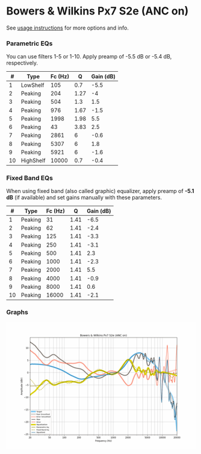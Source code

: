 # Bowers & Wilkins Px7 S2e (ANC on)
See [usage instructions](https://github.com/jaakkopasanen/AutoEq#usage) for more options and info.

### Parametric EQs
You can use filters 1-5 or 1-10. Apply preamp of -5.5 dB or -5.4 dB, respectively.

|   # | Type      |   Fc (Hz) |    Q |   Gain (dB) |
|-----|-----------|-----------|------|-------------|
|   1 | LowShelf  |       105 | 0.7  |        -5.5 |
|   2 | Peaking   |       204 | 1.27 |        -4   |
|   3 | Peaking   |       504 | 1.3  |         1.5 |
|   4 | Peaking   |       976 | 1.67 |        -1.5 |
|   5 | Peaking   |      1998 | 1.98 |         5.5 |
|   6 | Peaking   |        43 | 3.83 |         2.5 |
|   7 | Peaking   |      2861 | 6    |        -0.6 |
|   8 | Peaking   |      5307 | 6    |         1.8 |
|   9 | Peaking   |      5921 | 6    |        -1.6 |
|  10 | HighShelf |     10000 | 0.7  |        -0.4 |

### Fixed Band EQs
When using fixed band (also called graphic) equalizer, apply preamp of **-5.1 dB** (if available) and set gains manually with these parameters.

|   # | Type    |   Fc (Hz) |    Q |   Gain (dB) |
|-----|---------|-----------|------|-------------|
|   1 | Peaking |        31 | 1.41 |        -6.5 |
|   2 | Peaking |        62 | 1.41 |        -2.4 |
|   3 | Peaking |       125 | 1.41 |        -3.3 |
|   4 | Peaking |       250 | 1.41 |        -3.1 |
|   5 | Peaking |       500 | 1.41 |         2.3 |
|   6 | Peaking |      1000 | 1.41 |        -2.3 |
|   7 | Peaking |      2000 | 1.41 |         5.5 |
|   8 | Peaking |      4000 | 1.41 |        -0.9 |
|   9 | Peaking |      8000 | 1.41 |         0.6 |
|  10 | Peaking |     16000 | 1.41 |        -2.1 |

### Graphs
![](./Bowers%20&%20Wilkins%20Px7%20S2e%20(ANC%20on).png)
